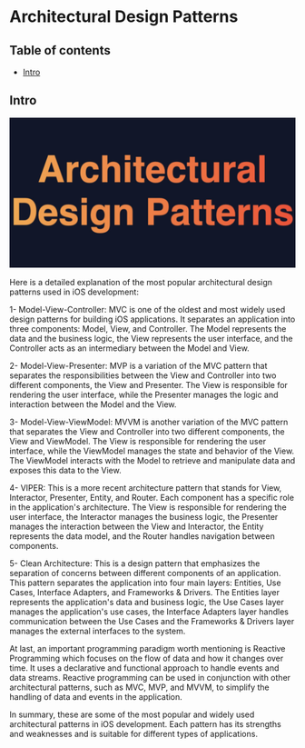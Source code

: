 # Architectural Design Patterns

## Table of contents

* [Intro](#Intro)




## Intro

![](img/p01.jpeg)


Here is a detailed explanation of the most popular architectural design patterns used in iOS development:

1- Model-View-Controller: MVC is one of the oldest and most widely used design patterns for building iOS applications. It separates an application into three components: Model, View, and Controller. The Model represents the data and the business logic, the View represents the user interface, and the Controller acts as an intermediary between the Model and View.

2- Model-View-Presenter: MVP is a variation of the MVC pattern that separates the responsibilities between the View and Controller into two different components, the View and Presenter. The View is responsible for rendering the user interface, while the Presenter manages the logic and interaction between the Model and the View.

3- Model-View-ViewModel: MVVM is another variation of the MVC pattern that separates the View and Controller into two different components, the View and ViewModel. The View is responsible for rendering the user interface, while the ViewModel manages the state and behavior of the View. The ViewModel interacts with the Model to retrieve and manipulate data and exposes this data to the View.

4- VIPER: This is a more recent architecture pattern that stands for View, Interactor, Presenter, Entity, and Router. Each component has a specific role in the application's architecture. The View is responsible for rendering the user interface, the Interactor manages the business logic, the Presenter manages the interaction between the View and Interactor, the Entity represents the data model, and the Router handles navigation between components.

5- Clean Architecture: This is a design pattern that emphasizes the separation of concerns between different components of an application. This pattern separates the application into four main layers: Entities, Use Cases, Interface Adapters, and Frameworks & Drivers. The Entities layer represents the application's data and business logic, the Use Cases layer manages the application's use cases, the Interface Adapters layer handles communication between the Use Cases and the Frameworks & Drivers layer manages the external interfaces to the system.

At last, an important programming paradigm worth mentioning is Reactive Programming which focuses on the flow of data and how it changes over time. It uses a declarative and functional approach to handle events and data streams. Reactive programming can be used in conjunction with other architectural patterns, such as MVC, MVP, and MVVM, to simplify the handling of data and events in the application.

In summary, these are some of the most popular and widely used architectural patterns in iOS development. Each pattern has its strengths and weaknesses and is suitable for different types of applications.
